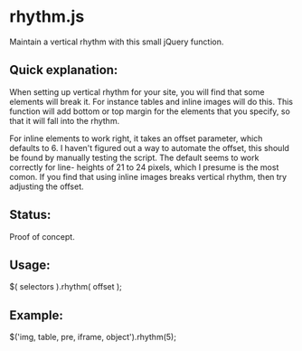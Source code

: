 rhythm.js
=========

Maintain a vertical rhythm with this small jQuery function.

Quick explanation:
------------------
When setting up vertical rhythm for your site, you will find that some elements
will break it. For instance tables and inline images will do this. This function
will add bottom or top margin for the elements that you specify, so that it will
fall into the rhythm.

For inline elements to work right, it takes an offset parameter, which defaults
to 6. I haven't figured out a way to automate the offset, this should be found
by manually testing the script. The default seems to work correctly for line-
heights of 21 to 24 pixels, which I presume is the most comon. If you find that
using inline images breaks vertical rhythm, then try adjusting the offset.

Status:
-------
Proof of concept.

Usage:
------
$( selectors ).rhythm( offset );

Example:
--------
$('img, table, pre, iframe, object').rhythm(5);
